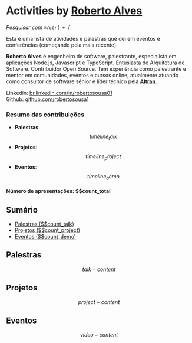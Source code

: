 # Activities by <a href="https://www.linkedin.com/in/robertosousa01" target="_blank">Roberto Alves</a>

_Pesquisar com `⌘/ctrl + f`_

Esta é uma lista de atividades e palestras que dei em eventos e conferências (começando pela mais recente).

**Roberto Alves** é engenheiro de software, palestrante, especialista em aplicações Node.js, Javascript e TypeScript. Entusiasta de Arquitetura de Software. Contribuidor Open Source. Tem experiência como palestrante e mentor em comunidades, eventos e cursos online, atualmente atuando como consultor de software sênior e líder técnico pela <a href="https://www.altran.com.br" target="__blank">**Altran**</a>.

<!-- CV Online:  []()   -->
Linkedin: [br.linkedin.com/in/robertosousa01](https://www.linkedin.com/in/robertosousa01)  
Github:  [github.com/robertosousa1](https://github.com/robertosousa1)  

### Resumo das contribuições

* **Palestras**: $$timeline_talk$$
* **Projetos**: $$timeline_project$$
* **Eventos**: $$timeline_demo$$
<!-- * **Blog Posts**: $$timeline_blog$$ -->

#### Número de apresentações: $$count_total

## Sumário

- [Palestras ($$count_talk)](#palestras)
- [Projetos ($$count_project)](#projetos)
- [Eventos ($$count_demo)](#eventos)
<!-- - [Blog Posts ($$count_blog)](#blog-posts) -->

## Palestras

$$talk-content$$

## Projetos

$$project-content$$

## Eventos

$$video-content$$

<!-- ## Blog Posts -->

<!-- $$blog-content$$ -->